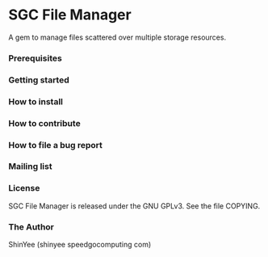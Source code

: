 # SGC File Manager

A gem to manage files scattered over multiple storage resources.


### Prerequisites

### Getting started

### How to install

### How to contribute

### How to file a bug report

### Mailing list

### License

SGC File Manager is released under the GNU GPLv3. See the file COPYING.


### The Author

ShinYee (shinyee speedgocomputing com)
